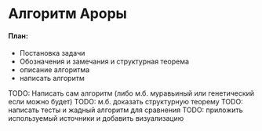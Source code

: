 # Алгоритм Ароры

#### План:
- Постановка задачи
- Обозначения и замечания и структурная теорема
- описание алгоритма
- написать алгоритм

TODO: Написать сам алгоритм (либо м.б. муравьиный или генетический если можно будет)
TODO: м.б. доказать структурную теорему
TODO: написать тесты и жадный алгоритм для сравнения
TODO: приложить используемый источники и добавить визуализацию
